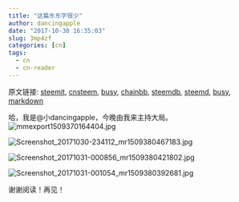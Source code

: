 ```yaml
---
title: "这篇东东字很少"
author: dancingapple
date: "2017-10-30 16:35:03"
slug: 3mp4zf
categories: [cn]
tags: 
  - cn
  - cn-reader
---
```


原文链接: [steemit](https://steemit.com), [cnsteem](https://cnsteem.com), [busy](https://busy.org), [chainbb](https://chainbb.com), [steemdb](https://steemdb.com), [steemd](https://steemd.com), [busy](https://busy.org), [markdown](https://raw.githubusercontent.com/pzhaonet/steem_dancingapple/master/content/post/3mp4zf.md)

哈，我是@小dancingapple，今晚由我来主持大局。
![mmexport1509370164404.jpg](https://steemitimages.com/DQmXS9ei1WXd4LLWH46cHFRdzpeT3kSMyMisEppV5Myzqir/mmexport1509370164404.jpg)


![Screenshot_20171030-234112_mr1509380467183.jpg](https://steemitimages.com/DQmT1HHU5ZJUJ1ZQPx897DaBuBL4Lcvrjq2rQzDffD8BEZJ/Screenshot_20171030-234112_mr1509380467183.jpg)

![Screenshot_20171031-000856_mr1509380421802.jpg](https://steemitimages.com/DQmQb8rqbwzafvAihNRi9EiiPtm71fajd7w5kgyFBXz9Qws/Screenshot_20171031-000856_mr1509380421802.jpg)

![Screenshot_20171031-001054_mr1509380392681.jpg](https://steemitimages.com/DQmZxFBeK4uKKnsnSKAGwKqE8a9iwPT6tKmTUcKGSmfEywj/Screenshot_20171031-001054_mr1509380392681.jpg)

谢谢阅读！再见！
